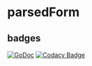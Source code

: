 # parsedForm

## badges
[![GoDoc](https://godoc.org/github.com/thedanielforum/parsedForm?status.svg)](https://godoc.org/github.com/thedanielforum/parsedForm) [![Codacy Badge](https://api.codacy.com/project/badge/Grade/5dec4a0632e7430fb24357378292b92e)](https://www.codacy.com/app/thedanielforum/parsedForm?utm_source=github.com&amp;utm_medium=referral&amp;utm_content=thedanielforum/parsedForm&amp;utm_campaign=Badge_Grade)

